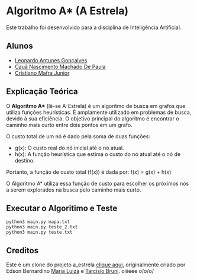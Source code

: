 # Algoritmo A* (A Estrela)

Este trabalho foi desenvolvido para a disciplina de Inteligência Artificial.

## Alunos

- [Leonardo Antunes Gonçalves](https://github.com/LeskeLense)
- [Cauã Nascimento Machado De Paula](https://github.com/CauaDePaula)
- [Cristiano Mafra Junior](https://github.com/CristianoMafraJunior)

## Explicação Teórica

O **Algoritmo A\*** (lê-se A-Estrela) é um algoritmo de busca em grafos que utiliza funções heurísticas. É amplamente utilizado em problemas de busca, devido à sua eficiência. O objetivo principal do algoritmo é encontrar o caminho mais curto entre dois pontos em um grafo.

O custo total de um nó é dado pela soma de duas funções:
- g(x): O custo real do nó inicial até o nó atual.
- h(x): A função heurística que estima o custo do nó atual até o nó de destino.

Portanto, a função de custo total (f(x)) é dada por:
f(x) = g(x) + h(x)

O Algoritmo A\* utiliza essa função de custo para escolher os próximos nós a serem explorados na busca pelo caminho mais curto.

## Executar o Algoritimo  e Teste
```
python3 main.py mapa.txt
python3 main.py teste_2.txt
python3 main.py teste.txt
```

## Creditos
Este é um clone do projeto a_estrela [clique aqui](https://github.com/malufreitas/a-estrela), originalmente criado por Edson Bernardino [Maria Luiza](https://github.com/malufreitas) e [Tarcísio Bruni](https://github.com/tarcisiobruni).
oiiieee o/o/o/

